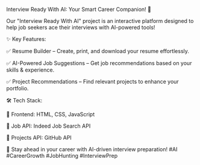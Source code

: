 Interview Ready With AI: Your Smart Career Companion! 🎯

Our "Interview Ready With AI" project is an interactive platform designed to help job seekers ace their interviews with AI-powered tools!

✨ Key Features:

✅ Resume Builder – Create, print, and download your resume effortlessly.

✅ AI-Powered Job Suggestions – Get job recommendations based on your skills & experience.

✅ Project Recommendations – Find relevant projects to enhance your portfolio.

🛠 Tech Stack:

🔹 Frontend: HTML, CSS, JavaScript

🔹 Job API: Indeed Job Search API

🔹 Projects API: GitHub API

🚀 Stay ahead in your career with AI-driven interview preparation! #AI #CareerGrowth #JobHunting #InterviewPrep